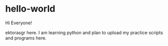 # hello-world

Hi Everyone!

ektorasgr here. I am learning python and plan to upload my practice scripts and programs here.
